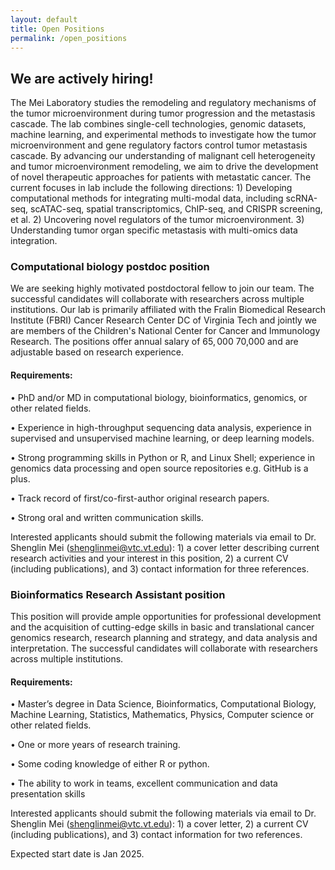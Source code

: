 ```yaml
---
layout: default
title: Open Positions
permalink: /open_positions
---
```


## We are actively hiring!
The Mei Laboratory studies the remodeling and regulatory mechanisms of the tumor microenvironment during tumor progression and the metastasis cascade. The lab combines single-cell technologies, genomic datasets, machine learning, and experimental methods to investigate how the tumor microenvironment and gene regulatory factors control tumor metastasis cascade.  By advancing our understanding of malignant cell heterogeneity and tumor microenvironment remodeling, we aim to drive the development of novel therapeutic approaches for patients with metastatic cancer. The current focuses in lab include the following directions: 1) Developing computational methods for integrating multi-modal data, including scRNA-seq, scATAC-seq, spatial transcriptomics, ChIP-seq, and CRISPR screening, et al. 2) Uncovering novel regulators of the tumor microenvironment. 3) Understanding tumor organ specific metastasis with multi-omics data integration.


### Computational biology postdoc position

We are seeking highly motivated postdoctoral fellow to join our team. The successful candidates will collaborate with researchers across multiple institutions. Our lab is primarily affiliated with the Fralin Biomedical Research Institute (FBRI) Cancer Research Center DC of Virginia Tech and jointly we are members of the Children's National Center for Cancer and Immunology Research. The positions offer annual salary of $65,000~$70,000 and are adjustable based on research experience.

#### Requirements:
•	PhD and/or MD in computational biology, bioinformatics, genomics, or other related fields. 

•	Experience in high-throughput sequencing data analysis, experience in supervised and unsupervised machine learning, or deep learning models.

•	Strong programming skills in Python or R, and Linux Shell; experience in genomics data processing and open source repositories e.g. GitHub is a plus.

•	Track record of first/co-first-author original research papers.

•	Strong oral and written communication skills.

Interested applicants should submit the following materials via email to Dr. Shenglin Mei (shenglinmei@vtc.vt.edu): 1) a cover letter describing current research activities and your interest in this position, 2) a current CV (including publications), and 3) contact information for three references. 


### Bioinformatics Research Assistant position

This position will provide ample opportunities for professional development and the acquisition of cutting-edge skills in basic and translational cancer genomics research, research planning and strategy, and data analysis and interpretation. The successful candidates will collaborate with researchers across multiple institutions.

#### Requirements:
• Master’s degree in Data Science, Bioinformatics, Computational Biology, Machine Learning, Statistics, Mathematics, Physics, Computer science or other related fields.

• One or more years of research training.

• Some coding knowledge of either R or python.

• The ability to work in teams, excellent communication and data presentation skills 

Interested applicants should submit the following materials via email to Dr. Shenglin Mei (shenglinmei@vtc.vt.edu): 1) a cover letter,  2) a current CV (including publications), and 3) contact information for two references.

Expected start date is Jan 2025.

